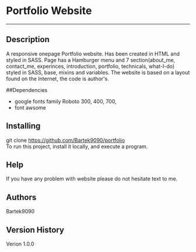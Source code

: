 # Portfolio Website
-------------------------

## Description
A responsive onepage Portfolio website. Has been created in HTML and styled in SASS. 
Page has a Hamburger menu and 7 section(about_me, contact_me, experinces, introduction, portfolio, technicals, what-I-do) styled in SASS,
base, mixins and variables. The website is based on a layout found on the Internet, the code is author's.

##Dependencies
* google fonts family Roboto 300, 400, 700, 
* font awsome

## Installing
git clone https://github.com/Bartek9090/portfolio  <br/>
To run this project, install it locally, and execute a program.

## Help
If you have any problem with website please do not hesitate text to me.

## Authors
Bartek9090

## Version History

Verion 1.0.0

